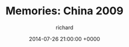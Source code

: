 ---
blog: richard
date: 2014-07-26 21:00:00 +0000
title: "Memories: China 2009"
author: richard
permalink: /general/memories/china-09/
---